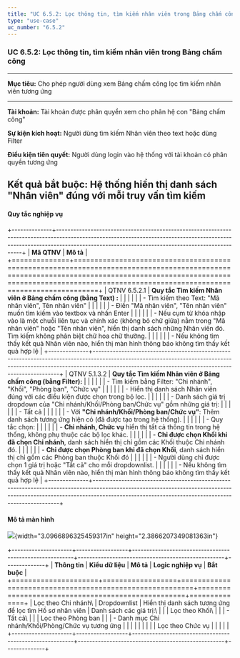 ```yaml
---
title: "UC 6.5.2: Lọc thông tin, tìm kiếm nhân viên trong Bảng chấm công"
type: "use-case"
uc_number: "6.5.2"
---
```


### UC 6.5.2: Lọc thông tin, tìm kiếm nhân viên trong Bảng chấm công

  -----------------------------------------------------------------------------------------------------
  **Mục tiêu:**               Cho phép người dùng xem Bảng chấm công lọc tìm kiếm nhân viên tương ứng
  --------------------------- -------------------------------------------------------------------------
  **Tài khoản:**              Tài khoản được phân quyền xem cho phân hệ con "Bảng chấm công"

  **Sự kiện kích hoạt:**      Người dùng tìm kiếm Nhân viên theo text hoặc dùng Filter

  **Điều kiện tiên quyết:**   Người dùng login vào hệ thống với tài khoản có phân quyền tương ứng

  **Kết quả bắt buộc:**       Hệ thống hiển thị danh sách "Nhân viên" đúng với mỗi truy vấn tìm kiếm
  -----------------------------------------------------------------------------------------------------

#### Quy tắc nghiệp vụ

+--------------+------------------------------------------------------------------------------------------------------------------------------------------------------------------------------------------------------------------------------+
| **Mã QTNV**  | **Mô tả**                                                                                                                                                                                                                    |
+==============+==============================================================================================================================================================================================================================+
| QTNV 6.5.2.1 | **Quy tắc Tìm kiếm Nhân viên ở Bảng chấm công (bằng Text) :**                                                                                                                                                                |
|              |                                                                                                                                                                                                                              |
|              | -   Tìm kiếm theo Text: "Mã nhân viên", Tên nhân viên"                                                                                                                                                                       |
|              |                                                                                                                                                                                                                              |
|              |     -   Điền "Mã nhân viên", "Tên nhân viên" muốn tìm kiếm vào textbox và nhấn Enter                                                                                                                                         |
|              |                                                                                                                                                                                                                              |
|              |     -   Nếu cụm từ khóa nhập vào là một chuỗi liên tục và chính xác (không bỏ chữ giữa) nằm trong "Mã nhân viên" hoặc "Tên nhân viên", hiển thị danh sách những Nhân viên đó. Tìm kiếm không phân biệt chữ hoa chữ thường.   |
|              |                                                                                                                                                                                                                              |
|              |     -   Nếu không tìm thấy kết quả Nhân viên nào, hiển thị màn hình thông báo không tìm thấy kết quả hợp lệ                                                                                                                  |
+--------------+------------------------------------------------------------------------------------------------------------------------------------------------------------------------------------------------------------------------------+
| QTNV 5.1.3.2 | **Quy tắc Tìm kiếm Nhân viên ở Bảng chấm công (bằng Filter):**                                                                                                                                                               |
|              |                                                                                                                                                                                                                              |
|              | -   Tìm kiếm bằng Filter: "Chi nhánh", "Khối", "Phòng ban", "Chức vụ"                                                                                                                                                        |
|              |                                                                                                                                                                                                                              |
|              |     -   Hiển thị danh sách Nhân viên đúng với các điều kiện được chọn trong bộ lọc.                                                                                                                                          |
|              |                                                                                                                                                                                                                              |
|              |     -   Danh sách giá trị dropdown của "Chi nhánh/Khối/Phòng ban/Chức vụ" gồm những giá trị:                                                                                                                                 |
|              |                                                                                                                                                                                                                              |
|              |         -   Tất cả                                                                                                                                                                                                           |
|              |                                                                                                                                                                                                                              |
|              |         -   Với **"Chi nhánh/Khối/Phòng ban/Chức vụ"**: Thêm danh sách tương ứng hiện có (đã được tạo trong hệ thống).                                                                                                       |
|              |                                                                                                                                                                                                                              |
|              |     -   Quy tắc chọn:                                                                                                                                                                                                        |
|              |                                                                                                                                                                                                                              |
|              |         -   **Chi nhánh, Chức vụ** hiển thị tất cả thông tin trong hệ thống, không phụ thuộc các bộ lọc khác.                                                                                                                |
|              |                                                                                                                                                                                                                              |
|              |         -   **Chỉ được chọn Khối khi đã chọn Chi nhánh**, danh sách hiển thị chỉ gồm các Khối thuộc Chi nhánh đó.                                                                                                            |
|              |                                                                                                                                                                                                                              |
|              |         -   **Chỉ được chọn Phòng ban khi đã chọn Khối**, danh sách hiển thị chỉ gồm các Phòng ban thuộc Khối đó                                                                                                             |
|              |                                                                                                                                                                                                                              |
|              |     -   Người dùng chỉ được chọn 1 giá trị hoặc \"Tất cả\" cho mỗi dropdownlist.                                                                                                                                             |
|              |                                                                                                                                                                                                                              |
|              |     -   Nếu không tìm thấy kết quả Nhân viên nào, hiển thị màn hình thông báo không tìm thấy kết quả hợp lệ                                                                                                                  |
+--------------+------------------------------------------------------------------------------------------------------------------------------------------------------------------------------------------------------------------------------+

#### Mô tả màn hình

![](media/image71.png){width="3.0966896325459317in" height="2.3866207349081363in"}

+---------------------+------------------+---------------------------------------------------------+---------------------------------------------------+--------------+
| **Thông tin**       | **Kiểu dữ liệu** | **Mô tả**                                               | **Logic nghiệp vụ**                               | **Bắt buộc** |
+=====================+==================+=========================================================+===================================================+==============+
| Lọc theo Chi nhánh\ | Dropdownlist     | Hiển thị danh sách tương ứng để lọc tìm Hồ sơ nhân viên | Danh sách các giá trị:\                           |              |
| Lọc theo Khối\      |                  |                                                         | - Tất cả\                                         |              |
| Lọc theo Phòng ban  |                  |                                                         | - Danh mục Chi nhánh/Khối/Phòng/Chức vụ tương ứng |              |
|                     |                  |                                                         |                                                   |              |
| Lọc theo Chức vụ    |                  |                                                         |                                                   |              |
+---------------------+------------------+---------------------------------------------------------+---------------------------------------------------+--------------+
